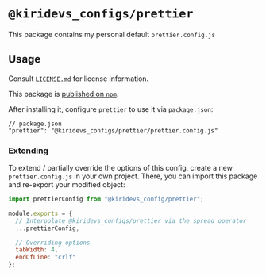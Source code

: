 # `@kiridevs_configs/prettier`

This package contains my personal default `prettier.config.js`

## Usage

Consult [`LICENSE.md`](./LICENSE.md) for license information.

This package is [published on `npm`](https://npmjs.com/package/@kiridevs_configs/prettier).

After installing it, configure `prettier` to use it via `package.json`:

```jsonc
// package.json
"prettier": "@kiridevs_configs/prettier/prettier.config.js"
```

### Extending

To extend / partially override the options of this config, create a new
`prettier.config.js` in your own project. There, you can import this package
and re-export your modified object:

```javascript
import prettierConfig from "@kiridevs_config/prettier";

module.exports = {
  // Interpolate @kiridevs_configs/prettier via the spread operator
  ...prettierConfig,

  // Overriding options
  tabWidth: 4,
  endOfLine: "crlf"
};
```
